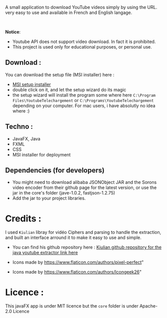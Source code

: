 A small application to download YouTube videos simply by using the URL. very easy to use and available in French and English langage. 

<br>

**Notice**:  
- Youtube API does not support video download. In faсt it is prohibited.
- This project is used only for educational purposes, or personal use.

## Download :
You can download the setup file (MSI installer) here :
- [MSI setup installer](https://drive.google.com/file/d/1AN-hcJmN2QH4HIomiEFiJw6gCTdL3rBy/view?usp=sharing)
- double click on it, and let the setup wizard do its magic
- the setup wizard will install the program some where here `C:\Program Files\YoutubeTelechargement` or  `C:\Programs\YoutubeTelechargement` depending on your computer. For mac users, i have absolutly no idea where :)

## Techno :
- JavaFX, Java
- FXML
- CSS
- MSI installer for deployment

## Dependencies (for developers)
- You might need to download alibaba JSONObject JAR and the Sorons video encoder from their github page for the latest version, or use the jar in the core's folder (jave-1.0.2, fastjson-1.2.75)
- Add the jar to your project libraries.

# Credits :
I used `Kiulian` libray for vidéo Ciphers and parsing to handle the extraction, and built an interface arround it to make it easy to use and simple.

- You can find his github repository here : [Kiulian github repository for the java youtube extractor link here](https://github.com/sealedtx/java-youtube-downloader)

- Icons made by https://www.flaticon.com/authors/pixel-perfect"
- Icons made by https://www.flaticon.com/authors/Icongeek26"
	
# Licence :
This javaFX app is under MIT licence but the `core` folder is under Apache-2.0 Licence